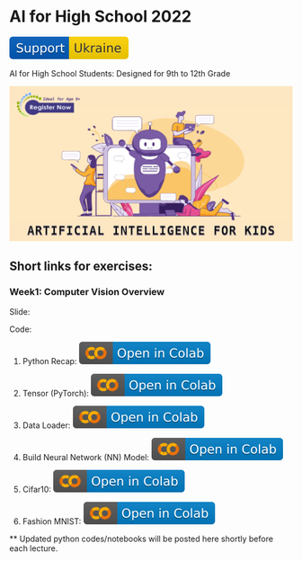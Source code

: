 # AI for High School 2022

[![Support-Ukraine](https://raw.githubusercontent.com/kaopanboonyuen/2110446_DataScience_2021s2/main/img/Support-Ukraine-FFD500.svg)](https://supportukrainenow.org/)

AI for High School Students: Designed for 9th to 12th Grade

![alt text](https://github.com/kaopanboonyuen/AIforHighSchool/raw/main/files/cover3.png "join ds")

## Short links for exercises:

### Week1: Computer Vision Overview

Slide:

Code:

1. Python Recap: [![Open In Colab](https://raw.githubusercontent.com/kaopanboonyuen/2110446_DataScience_2021s2/main/img/colab-badge.svg)](https://colab.research.google.com/github/kaopanboonyuen/AIforHighSchool/blob/main/code/S2/Week1/week1_2_tensorqs_tutorial.ipynb)

2. Tensor (PyTorch): [![Open In Colab](https://raw.githubusercontent.com/kaopanboonyuen/2110446_DataScience_2021s2/main/img/colab-badge.svg)](https://colab.research.google.com/github/kaopanboonyuen/AIforHighSchool/blob/main/code/S2/Week1/week1_1_colab_tutorial_07062022.ipynb)

3. Data Loader: [![Open In Colab](https://raw.githubusercontent.com/kaopanboonyuen/2110446_DataScience_2021s2/main/img/colab-badge.svg)](https://colab.research.google.com/github/kaopanboonyuen/AIforHighSchool/blob/main/code/S2/Week1/week1_3_data_tutorial.ipynb)

4. Build Neural Network (NN) Model: [![Open In Colab](https://raw.githubusercontent.com/kaopanboonyuen/2110446_DataScience_2021s2/main/img/colab-badge.svg)](https://colab.research.google.com/github/kaopanboonyuen/AIforHighSchool/blob/main/code/S2/Week1/week1_4_buildmodel_tutorial.ipynb)

5. Cifar10: [![Open In Colab](https://raw.githubusercontent.com/kaopanboonyuen/2110446_DataScience_2021s2/main/img/colab-badge.svg)](https://colab.research.google.com/github/kaopanboonyuen/AIforHighSchool/blob/main/code/S2/Week1/week1_5_cifar10_tutorial_nn_version.ipynb)

6. Fashion MNIST: [![Open In Colab](https://raw.githubusercontent.com/kaopanboonyuen/2110446_DataScience_2021s2/main/img/colab-badge.svg)](https://colab.research.google.com/github/kaopanboonyuen/AIforHighSchool/blob/main/code/S2/Week1/week1_6_fsmnist_tutorial_nn_version_assignment.ipynb)

** Updated python codes/notebooks will be posted here shortly before each lecture.

